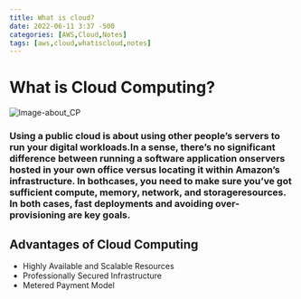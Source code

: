 ```yaml
---
title: What is cloud?
date: 2022-06-11 3:37 -500
categories: [AWS,Cloud,Notes]
tags: [aws,cloud,whatiscloud,notes]
---
```


# What is Cloud Computing?

![Image-about_CP](https://miro.medium.com/max/640/1*ngkHgQq7ij1NBNr62er3zA.png)
### Using a public cloud is about using other people’s servers to run your digital workloads.In a sense, there’s no significant difference between running a software application onservers hosted in your own office versus locating it within Amazon’s infrastructure. In bothcases, you need to make sure you’ve got sufficient compute, memory, network, and storageresources. In both cases, fast deployments and avoiding over-provisioning are key goals.

## Advantages of Cloud Computing
* Highly Available and Scalable Resources
* Professionally Secured Infrastructure
* Metered Payment Model
